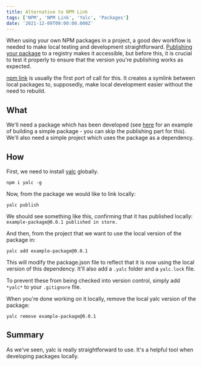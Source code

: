 ```yaml
---
title: Alternative to NPM Link
tags: ['NPM', 'NPM Link', 'Yalc', 'Packages']
date: '2021-12-09T09:00:00.000Z'
---
```


When using your own NPM packages in a project, a good dev workflow is needed to make local testing and development straightforward. [Publishing your package](https://sk52.github.io/publishing-a-private-package-to-github/) to a registry makes it accessible, but before this, it is crucial to test it properly to ensure that the version you're publishing works as expected. 

[npm link](https://docs.npmjs.com/cli/v8/commands/npm-link) is usually the first port of call for this. It creates a symlink between local packages to, supposedly, make local development easier without the need to rebuild. 

## What

We'll need a package which has been developed (see [here](https://sk52.github.io/publishing-a-private-package-to-github/) for an example of building a simple package - you can skip the publishing part for this). We'll also need a simple project which uses the package as a dependency. 

## How

First, we need to install [yalc](https://www.npmjs.com/package/yalc) globally.

`npm i yalc -g`

Now, from the package we would like to link locally:

`yalc publish`

We should see something like this, confirming that it has published locally: `example-package@0.0.1 published in store.`

And then, from the project that we want to use the local version of the package in:

`yalc add example-package@0.0.1`

This will modify the package.json file to reflect that it is now using the local version of this dependency. It'll also add a `.yalc` folder and a `yalc.lock` file. 

To prevent these from being checked into version control, simply add `*yalc*` to your `.gitignore` file. 

When you're done working on it locally, remove the local yalc version of the package:

`yalc remove example-package@0.0.1`

## Summary

As we've seen, yalc is really straightforward to use. It's a helpful tool when developing packages locally. 
